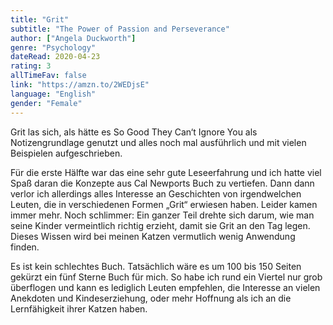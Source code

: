 ```yaml
---
title: "Grit"
subtitle: "The Power of Passion and Perseverance"
author: ["Angela Duckworth"]
genre: "Psychology"
dateRead: 2020-04-23
rating: 3
allTimeFav: false
link: "https://amzn.to/2WEDjsE"
language: "English"
gender: "Female"
---
```


Grit las sich, als hätte es So Good They Can‘t Ignore You als Notizengrundlage genutzt und alles noch mal ausführlich und mit vielen Beispielen aufgeschrieben.

Für die erste Hälfte war das eine sehr gute Leseerfahrung und ich hatte viel Spaß daran die Konzepte aus Cal Newports Buch zu vertiefen. Dann dann verlor ich allerdings alles Interesse an Geschichten von irgendwelchen Leuten, die in verschiedenen Formen „Grit“ erwiesen haben. Leider kamen immer mehr. Noch schlimmer: Ein ganzer Teil drehte sich darum, wie man seine Kinder vermeintlich richtig erzieht, damit sie Grit an den Tag legen. Dieses Wissen wird bei meinen Katzen vermutlich wenig Anwendung finden.

Es ist kein schlechtes Buch. Tatsächlich wäre es um 100 bis 150 Seiten gekürzt ein fünf Sterne Buch für mich. So habe ich rund ein Viertel nur grob überflogen und kann es lediglich Leuten empfehlen, die Interesse an vielen Anekdoten und Kindeserziehung, oder mehr Hoffnung als ich an die Lernfähigkeit ihrer Katzen haben.
